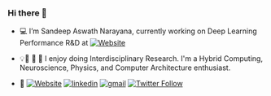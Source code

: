 ### Hi there 👋

<!--
**sasadep/sasadep** is a ✨ _special_ ✨ repository because its `README.md` (this file) appears on your GitHub profile.
-->
- 💻 I’m Sandeep Aswath Narayana, currently working on Deep Learning Performance R&D at [![Website](https://img.shields.io/badge/Intel_Corporation-white?style=round&logo=intel&labelColor=grey)](https://www.intel.com/)
- 💡🌱 🔭 🧠 I enjoy doing Interdisciplinary Research. I'm a Hybrid Computing, Neuroscience, Physics, and Computer Architecture enthusiast.


- 🔗  [![Website](https://img.shields.io/badge/website-white?style=flat&logo=leaf&labelColor=green)](http://sandeepaswathnarayana.com/)   [![linkedin](https://img.shields.io/badge/LinkedIn-blue?style=flat&logo=linkedin&labelColor=blue)](https://www.linkedin.com/in/sandeepaswathnarayana) [![gmail](https://img.shields.io/badge/gmail-white?style=flat&logo=gmail&labelColor=white)](mailto:sa5641.rit@gmail.com) [![Twitter Follow](https://img.shields.io/twitter/follow/im_5an?label=Follow&style=social)](https://twitter.com/im_5an)
